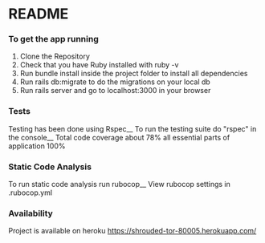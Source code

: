 # README

### To get the app running
 1. Clone the Repository
 2. Check that you have Ruby installed with ruby -v
 3. Run bundle install inside the project folder to install all dependencies
 4. Run rails db:migrate to do the migrations on your local db
 5. Run rails server and go to localhost:3000 in your browser
 ### Tests
 Testing has been done using Rspec__
 To run the testing suite do "rspec" in the console__
 Total code coverage about 78% all essential parts of application 100%
 ### Static Code Analysis
 To run static code analysis run rubocop__
 View rubocop settings in .rubocop.yml
 ### Availability
 Project is available on heroku https://shrouded-tor-80005.herokuapp.com/
